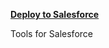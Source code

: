 **[Deploy to Salesforce](https://githubsfdeploy.herokuapp.com/app/githubdeploy/UweHeim/xt)**

Tools for Salesforce

